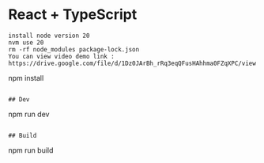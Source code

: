# React + TypeScript
```
install node version 20
nvm use 20
rm -rf node_modules package-lock.json
You can view video demo link : https://drive.google.com/file/d/1Dz0JArBh_rRq3eqQFusHAhhma0FZqXPC/view
```
npm install
```

## Dev
```
npm run dev
```

## Build

```
npm run build
```
